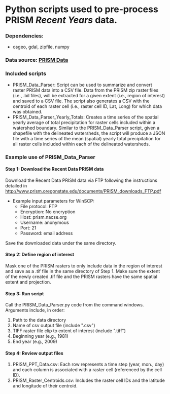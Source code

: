 # Python scripts used to pre-process **PRISM _Recent Years_** data.

### Dependencies:
  - osgeo, gdal, zipfile, numpy
 
### Data source: [PRISM Data](http://www.prism.oregonstate.edu/)

### Included scripts
 - PRISM_Data_Parser: Script can be used to summarize and convert raster PRISM data into a CSV file. Data from the PRISM zip raster files (i.e., .bil files), will be extracted for a given extent (i.e., region of interest) and saved to a CSV file. The script also generates a CSV with the centroid of each raster cell (i.e., raster cell ID, Lat, Long) for which data was obtained. 
 - PRISM_Data_Parser_Yearly_Totals: Creates a time series of the spatial yearly average of total precipitation for raster cells included within a watershed boundary. Similar to the PRISM_Data_Parser script, given a shapefile with the delineated watersheds, the script will produce a JSON file with a time series of the mean (spatial) yearly total precipitation for all raster cells included within each of the delineated watersheds. 
 
### Example use of PRISM_Data_Parser
#### Step 1: Download the Recent Data PRISM data
  Download the Recent Data PRISM data via FTP following the instructions detailed in http://www.prism.oregonstate.edu/documents/PRISM_downloads_FTP.pdf
  - Example input parameters for WinSCP: 
    - File protocol: FTP
    - Encryption: No encryption
    - Host: prism.nacse.org
    - Username: anonymous
    - Port: 21
    - Password: email address
    
  Save the downloaded data under the same directory.
  
#### Step 2: Define region of interest
  Mask one of the PRISM rasters to only include data in the region of interest and save as a .tif file in the same directory of Step 1. Make sure the extent of the newly created .tif file and the PRISM rasters have the same spatial extent and projection.
  
#### Step 3: Run script
  Call the PRISM_Data_Parser.py code from the command windows. Arguments include, in order:
  1. Path to the data directory
  2. Name of csv output file (include ".csv")
  3. TIFF raster file clip to extent of interest (include ".tiff")
  4. Beginning year (e.g., 1981)
  5. End year (e.g., 2009)
  
#### Step 4: Review output files
  1. PRISM_PPT_Data.csv: Each row represents a time step (year, mon., day) and each column is associated with a raster cell (referenced by the cell ID).
  2. PRISM_Raster_Centroids.csv: Includes the raster cell IDs and the latitude and longitude of their centroid.  
